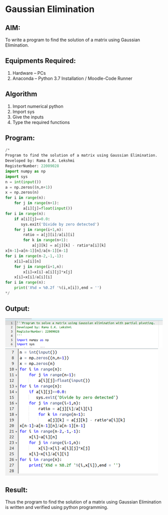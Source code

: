 # Gaussian Elimination

## AIM:
To write a program to find the solution of a matrix using Gaussian Elimination.

## Equipments Required:
1. Hardware – PCs
2. Anaconda – Python 3.7 Installation / Moodle-Code Runner

## Algorithm
1. Import numerical python
2. Import sys 
3. Give the inputs
4. Type the required functions

## Program:
```python
/*
Program to find the solution of a matrix using Gaussian Elimination.
Developed by: Rama E.K. Lekshmi
RegisterNumber: 22009028
import numpy as np
import sys
n = int(input())
a = np.zeros((n,n+1))
x = np.zeros(n)
for i in range(n):
    for j in range(n+1):
        a[i][j]=float(input())
for i in range(n):
    if a[i][j]==0.0:
       sys.exit('Divide by zero detected')
    for j in range(i+1,n):
        ratio = a[j][i]/a[i][i]
        for k in range(n+1):
            a[j][k] = a[j][k] - ratio*a[i][k]
x[n-1]=a[n-1][n]/a[n-1][n-1]
for i in range(n-2,-1,-1):
    x[i]=a[i][n]
    for j in range(i+1,n):
        x[i]=x[i]-a[i][j]*x[j]
    x[i]=x[i]/a[i][i]
for i in range(n):
    print('X%d = %0.2f '%(i,x[i]),end = '')
*/
```

## Output:
![](ga2.png)
![](ga1.png)



## Result:
Thus the program to find the solution of a matrix using Gaussian Elimination is written and verified using python programming.

